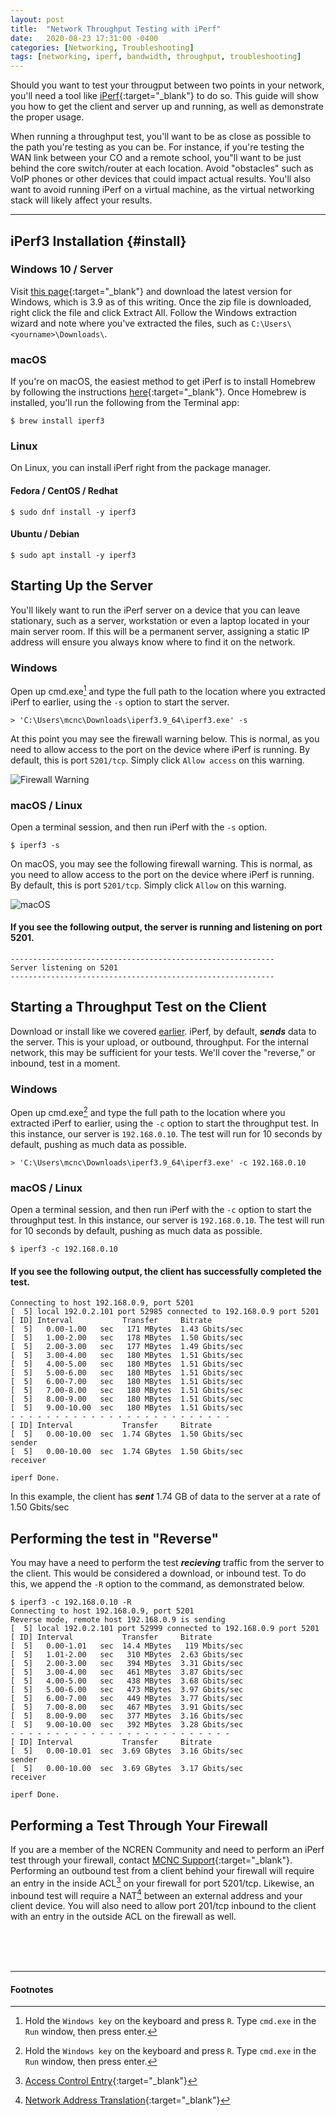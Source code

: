 ```yaml
---
layout: post
title:  "Network Throughput Testing with iPerf"
date:   2020-08-23 17:31:00 -0400
categories: [Networking, Troubleshooting]
tags: [networking, iperf, bandwidth, throughput, troubleshooting]
---
```

Should you want to test your througput between two points in your network, you'll need a tool like 
[iPerf](https://github.com/esnet/iperf){:target="_blank"} to do so. This guide will show you how to 
get the client and server up and running, as well as demonstrate the proper usage.

When running a throughput test, you'll want to be as close as possible to the path you're testing as you can
be. For instance, if you're testing the WAN link between your CO and a remote school, you"ll want to be just 
behind the core switch/router at each location. Avoid "obstacles" such as VoIP phones or other devices that 
could impact actual results. You'll also want to avoid running iPerf on a virtual machine, as the virtual 
networking stack will likely affect your results.

---
## iPerf3 Installation {#install}

### Windows 10 / Server

Visit [this page](http://files.budman.pw){:target="_blank"} and download the latest version for Windows, 
which is 3.9 as of this writing. Once the zip file is downloaded, right click the file and click Extract All. 
Follow the Windows extraction wizard and note where you've extracted the files, such as `C:\Users\<yourname>\Downloads\`.

### macOS

If you're on macOS, the easiest method to get iPerf is to install Homebrew by following the instructions 
[here](https://brew.sh){:target="_blank"}. Once Homebrew is installed, you'll run the following from the Terminal app:

```console
$ brew install iperf3
```

### Linux

On Linux, you can install iPerf right from the package manager.

#### Fedora / CentOS / Redhat
```console
$ sudo dnf install -y iperf3
```

#### Ubuntu / Debian
```console
$ sudo apt install -y iperf3
```

## Starting Up the Server

You'll likely want to run the iPerf server on a device that you can leave stationary, such as a server, workstation or 
even a laptop located in your main server room. If this will be a permanent server, assigning a static IP address will ensure 
you always know where to find it on the network.

### Windows

Open up cmd.exe[^1] and type the full path to the location where you extracted iPerf to earlier, using the `-s` option to 
start the server.

```console
> 'C:\Users\mcnc\Downloads\iperf3.9_64\iperf3.exe' -s
```

At this point you may see the firewall warning below. This is normal, as you need to allow access to the port on the device 
where iPerf is running. By default, this is port `5201/tcp`. Simply click `Allow access` on this warning.

![Firewall Warning](/images/iperf/iperffirewall.png)

### macOS / Linux

Open a terminal session, and then run iPerf with the `-s` option.

```console
$ iperf3 -s
```

On macOS, you may see the following firewall warning. This is normal, as you need to allow access to the port on the device 
where iPerf is running. By default, this is port `5201/tcp`. Simply click `Allow` on this warning.

![macOS](/images/iperf/maciperffw.png)

#### If you see the following output, the server is running and listening on port 5201.

```console
-----------------------------------------------------------
Server listening on 5201
-----------------------------------------------------------
```

## Starting a Throughput Test on the Client

Download or install like we covered [earlier](#install). iPerf, by default, __*sends*__ data to the server. This 
is your upload, or outbound, throughput. For the internal network, this 
may be sufficient for your tests. We'll cover the "reverse," or inbound, test in a moment.

### Windows

Open up cmd.exe[^1] and type the full path to the location where you extracted iPerf to earlier, using the `-c` option to 
start the throughput test. In this instance, our server is `192.168.0.10`. The test will run for 10 seconds by default, 
pushing as much data as possible.

```console
> 'C:\Users\mcnc\Downloads\iperf3.9_64\iperf3.exe' -c 192.168.0.10
```

### macOS / Linux

Open a terminal session, and then run iPerf with the `-c` option to start the throughput test. In this instance, 
our server is `192.168.0.10`. The test will run for 10 seconds by default, pushing as much data as possible.

```console
$ iperf3 -c 192.168.0.10
```

#### If you see the following output, the client has successfully completed the test.

```console
Connecting to host 192.168.0.9, port 5201
[  5] local 192.0.2.101 port 52985 connected to 192.168.0.9 port 5201
[ ID] Interval           Transfer     Bitrate
[  5]   0.00-1.00   sec   171 MBytes  1.43 Gbits/sec
[  5]   1.00-2.00   sec   178 MBytes  1.50 Gbits/sec
[  5]   2.00-3.00   sec   177 MBytes  1.49 Gbits/sec
[  5]   3.00-4.00   sec   180 MBytes  1.51 Gbits/sec
[  5]   4.00-5.00   sec   180 MBytes  1.51 Gbits/sec
[  5]   5.00-6.00   sec   180 MBytes  1.51 Gbits/sec
[  5]   6.00-7.00   sec   180 MBytes  1.51 Gbits/sec
[  5]   7.00-8.00   sec   180 MBytes  1.51 Gbits/sec
[  5]   8.00-9.00   sec   180 MBytes  1.51 Gbits/sec
[  5]   9.00-10.00  sec   180 MBytes  1.51 Gbits/sec
- - - - - - - - - - - - - - - - - - - - - - - - -
[ ID] Interval           Transfer     Bitrate
[  5]   0.00-10.00  sec  1.74 GBytes  1.50 Gbits/sec                  sender
[  5]   0.00-10.00  sec  1.74 GBytes  1.50 Gbits/sec                  receiver

iperf Done.
```

In this example, the client has __*sent*__ 1.74 GB of data to the server at a rate of 1.50 Gbits/sec

## Performing the test in "Reverse"

You may have a need to perform the test __*recieving*__ traffic from the server to the client. This would be considered 
a download, or inbound test. To do this, we append the `-R` option to the command, as demonstrated below.

```console
$ iperf3 -c 192.168.0.10 -R
Connecting to host 192.168.0.9, port 5201
Reverse mode, remote host 192.168.0.9 is sending
[  5] local 192.0.2.101 port 52999 connected to 192.168.0.9 port 5201
[ ID] Interval           Transfer     Bitrate
[  5]   0.00-1.01   sec  14.4 MBytes   119 Mbits/sec
[  5]   1.01-2.00   sec   310 MBytes  2.63 Gbits/sec
[  5]   2.00-3.00   sec   394 MBytes  3.31 Gbits/sec
[  5]   3.00-4.00   sec   461 MBytes  3.87 Gbits/sec
[  5]   4.00-5.00   sec   438 MBytes  3.68 Gbits/sec
[  5]   5.00-6.00   sec   473 MBytes  3.97 Gbits/sec
[  5]   6.00-7.00   sec   449 MBytes  3.77 Gbits/sec
[  5]   7.00-8.00   sec   467 MBytes  3.91 Gbits/sec
[  5]   8.00-9.00   sec   377 MBytes  3.16 Gbits/sec
[  5]   9.00-10.00  sec   392 MBytes  3.28 Gbits/sec
- - - - - - - - - - - - - - - - - - - - - - - - -
[ ID] Interval           Transfer     Bitrate
[  5]   0.00-10.01  sec  3.69 GBytes  3.16 Gbits/sec                  sender
[  5]   0.00-10.00  sec  3.69 GBytes  3.17 Gbits/sec                  receiver

iperf Done.
```

## Performing a Test Through Your Firewall

If you are a member of the NCREN Community and need to perform an iPerf test through your firewall, contact 
[MCNC Support](https://www.mcnc.org/support){:target="_blank"}. Performing an outbound test from a client behind 
your firewall will require an entry in the inside ACL[^2] on your firewall for port 5201/tcp. Likewise, an inbound 
test will require a NAT[^3] between an external address and your client device. You will also need to allow port 
201/tcp inbound to the client with an entry in the outside ACL on the firewall as well.

<br>
<br>
<br>

---
#### Footnotes
[^1]: Hold the `Windows key` on the keyboard and press `R`. Type `cmd.exe` in the `Run` window, then press enter.
[^2]: [Access Control Entry](https://en.wikipedia.org/wiki/Access-control_list){:target="_blank"}
[^3]: [Network Address Translation](https://en.wikipedia.org/wiki/Network_address_translation){:target="_blank"}